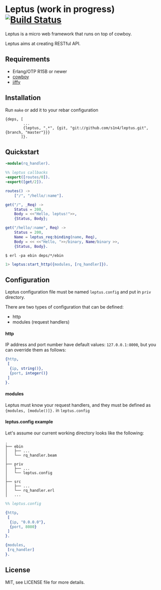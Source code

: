 # Leptus (work in progress) [![Build Status](https://travis-ci.org/s1n4/leptus.png?branch=master)](https://travis-ci.org/s1n4/leptus)

Leptus is a micro web framework that runs on top of cowboy.

Leptus aims at creating RESTful API.

## Requirements

  * Erlang/OTP R15B or newer
  * [cowboy](https://github.com/extend/cowboy)
  * [jiffy](https://github.com/davisp/jiffy)

## Installation

Run `make` or add it to your rebar configuration

```
{deps, [
        ...
        {leptus, ".*", {git, "git://github.com/s1n4/leptus.git", {branch, "master"}}}
       ]}.
```

## Quickstart

```erlang
-module(rq_handler).

%% leptus callbacks
-export([routes/0]).
-export([get/2]).

routes() ->
    ["/", "/hello/:name"].

get("/", _Req) ->
    Status = 200,
    Body = <<"Hello, leptus!">>,
    {Status, Body};

get("/hello/:name", Req) ->
    Status = 200,
    Name = leptus_req:binding(name, Req),
    Body = << <<"Hello, ">>/binary, Name/binary >>,
    {Status, Body}.
```

```
$ erl -pa ebin deps/*/ebin
```

```erlang
1> leptus:start_http({modules, [rq_handler]}).
```

## Configuration

Leptus configuration file must be named `leptus.config` and put in `priv` directory.

There are two types of configuration that can be defined:

  * http
  * modules (request handlers)

#### http

IP address and port number have default values: `127.0.0.1:8000`, but you can override them as follows:

```erlang
{http,
 [
  {ip, string()},
  {port, integer()}
 ]
}.
```

#### modules

Leptus must know your request handlers, and they must be defined as `{modules, [module()]}.` in `leptus.config`

#### leptus.config example

Let's assume our current working directory looks like the following:

```
.
├── ebin
│   ├── ...
│   └── rq_handler.beam
│
├── priv
│   ├── ...
│   └── leptus.config
│
├── src
│   ├── ...
│   └── rq_handler.erl
│   ...
```

```erlang
%% leptus.config

{http,
 [
  {ip, "0.0.0.0"},
  {port, 8080}
 ]
}.

{modules,
 [rq_handler]
}.
```

## License

MIT, see LICENSE file for more details.
